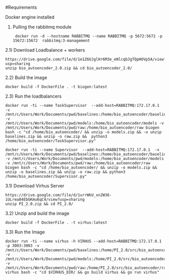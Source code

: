 #Requirements

Docker engine installed
1) Pulling the rabbitmq module

		docker run -d --hostname RABBITMQ --name RABBITMQ -p 5672:5672 -p 15672:15672  rabbitmq:3-management

2.1) Download Loadbalance + workers

	https://drive.google.com/file/d/1e1Z6UJglHr6M3e_eNlcqbJgTQpHOVp5A/view?usp=sharing	
	unzip bio_autoencoder_2.0.zip && cd bio_autoencoder_2.0/
	
2.2) Build the image

	docker build -f DockerFile . -t biogen:latest


2.3) Run the loadbalancers

	docker run -ti --name TaskSupervisor  --add-host=RABBITMQ:172.17.0.1  -v /mnt/c/Users/Work/Documents/pwd/baselines:/home/bio_autoencoder/baselines -v 	/mnt/c/Users/Work/Documents/pwd/models:/home/bio_autoencoder/models -v /mnt/c/Users/Work/Documents/pwd/raw:/home/bio_autoencoder/raw biogen bash -c "cd /home/bio_autoencoder/ && unzip -o models.zip && -o unzip baselines.zip && unzip -o raw.zip &&  python3 /home/bio_autoencoder/TaskSupervisor.py"

	docker run -ti --name Supervisor  --add-host=RABBITMQ:172.17.0.1  -v /mnt/c/Users/Work/Documents/pwd/baselines:/home/bio_autoencoder/baselines -v /mnt/c/Users/Work/Documents/pwd/models:/home/bio_autoencoder/models -v /mnt/c/Users/Work/Documents/pwd/raw:/home/bio_autoencoder/raw biogen bash -c "cd /home/bio_autoencoder/ && unzip -o models.zip && unzip -o baselines.zip && unzip -o raw.zip && python3 /home/bio_autoencoder/Supervisor.py"

3.1) Download Virhus Server

	https://drive.google.com/file/d/1urrWkU_xn2W36-iULrea84EbGKmu6qC4/view?usp=sharing
	unzip PI_2.0.zip && cd PI_2.0/
3.2) Unzip and build the image

	
	docker build -f DockerFile . -t virhus:latest

3.3) Run the Image

	docker run -ti --name virhus -h VIRHUS --add-host=RABBITMQ:172.17.0.1 -p 3003:3003 -v /mnt/c/Users/Work/Documents/pwd/baselines:/home/PI_2.0/src/bio_autoencoder/baselines -v /mnt/c/Users/Work/Documents/pwd/models:/home/PI_2.0/src/bio_autoencoder/models -v /mnt/c/Users/Work/Documents/pwd/raw:/home/PI_2.0/src/bio_autoencoder/raw virhus bash -c "cd $VIRHUS_DIR/ && go build virhus && go run virhus"
